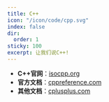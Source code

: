 ```yaml
---
title: C++
icon: "/icon/code/cpp.svg"
index: false
dir:
  order: 1
sticky: 100
excerpt: 让我们说C++!
---
```


- **C++官网**：[isocpp.org](https://isocpp.org/)
- **官方文档**：[cppreference.com](https://en.cppreference.com/)
- **其他文档**：[cplusplus.com](https://cplusplus.com/)

<Catalog />
